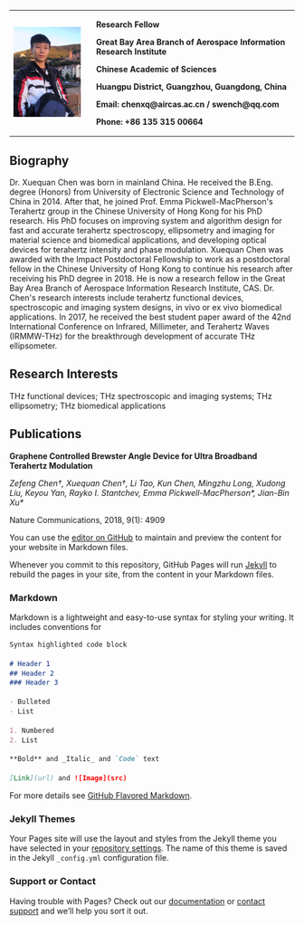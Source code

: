 <table border="0">
  <tr>
    <td width="29%">
      <img src="/picture3-4.jpg" width="90%">
    </td>
    <td width="71%">
      <p align="left"><b> Research Fellow</b></p>
      <p align="left"><b> Great Bay Area Branch of Aerospace Information Research Institute</b></p>
      <p align="left"><b> Chinese Academic of Sciences</b></p>
      <p align="left"><b> Huangpu District, Guangzhou, Guangdong, China</b></p>
      <p align="left"><b> Email: chenxq@aircas.ac.cn / swench@qq.com</b></p>
      <p align="left"><b> Phone: +86 135 315 00664</b></p>
    </td>
  </tr>
</table>

## Biography

Dr. Xuequan Chen was born in mainland China. He received the B.Eng. degree (Honors) from University of Electronic Science and Technology of China in 2014. After that, he joined Prof. Emma Pickwell-MacPherson's Terahertz group in the Chinese University of Hong Kong for his PhD research. His PhD focuses on improving system and algorithm design for fast and accurate terahertz spectroscopy, ellipsometry and imaging for material science and biomedical applications, and developing optical devices for terahertz intensity and phase modulation. Xuequan Chen was awarded with the Impact Postdoctoral Fellowship to work as a postdoctoral fellow in the Chinese University of Hong Kong to continue his research after receiving his PhD degree in 2018. He is now a research fellow in the Great Bay Area Branch of Aerospace Information Research Institute, CAS. Dr. Chen's research interests include terahertz functional devices, spectroscopic and imaging system designs, in vivo or ex vivo biomedical applications. In 2017, he received the best student paper award of the 42nd International Conference on Infrared, Millimeter, and Terahertz Waves (IRMMW-THz) for the breakthrough development of accurate THz ellipsometer.

## Research Interests
THz functional devices; THz spectroscopic and imaging systems; THz ellipsometry; THz biomedical applications

## Publications

**Graphene Controlled Brewster Angle Device for Ultra Broadband Terahertz Modulation**

_Zefeng Chen†, Xuequan Chen†, Li Tao, Kun Chen, Mingzhu Long, Xudong Liu, Keyou Yan, Rayko I. Stantchev, Emma Pickwell-MacPherson*, Jian-Bin Xu*_

Nature Communications, 2018, 9(1): 4909


You can use the [editor on GitHub](https://github.com/swenchchen/xqchen-en.github.io/edit/gh-pages/index.md) to maintain and preview the content for your website in Markdown files.

Whenever you commit to this repository, GitHub Pages will run [Jekyll](https://jekyllrb.com/) to rebuild the pages in your site, from the content in your Markdown files.

### Markdown

Markdown is a lightweight and easy-to-use syntax for styling your writing. It includes conventions for

```markdown
Syntax highlighted code block

# Header 1
## Header 2
### Header 3

- Bulleted
- List

1. Numbered
2. List

**Bold** and _Italic_ and `Code` text

[Link](url) and ![Image](src)
```

For more details see [GitHub Flavored Markdown](https://guides.github.com/features/mastering-markdown/).

### Jekyll Themes

Your Pages site will use the layout and styles from the Jekyll theme you have selected in your [repository settings](https://github.com/swenchchen/xqchen-en.github.io/settings/pages). The name of this theme is saved in the Jekyll `_config.yml` configuration file.

### Support or Contact

Having trouble with Pages? Check out our [documentation](https://docs.github.com/categories/github-pages-basics/) or [contact support](https://support.github.com/contact) and we’ll help you sort it out.
